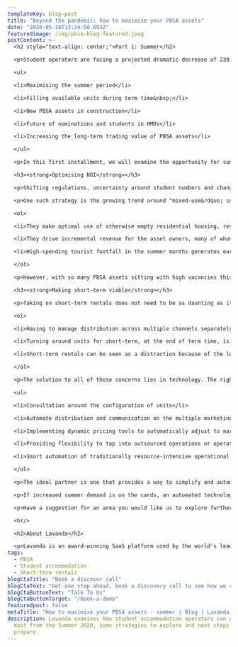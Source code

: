 ```yaml
---
templateKey: blog-post
title: "Beyond the pandemic: how to maximise your PBSA assets"
date: "2020-05-18T13:24:50.693Z"
featuredimage: /img/pbsa-blog-featured.jpeg
postContent: >-
  <h2 style="text-align: center;">Part 1: Summer</h2>

  <p>Student operators are facing a projected dramatic decrease of 230,000 first-year students in the upcoming academic year, half of which are international, according to a <a href="https://www.ucu.org.uk/media/10871/LE_report_on_covid19_and_university_finances/pdf/LEreportoncovid19anduniversityfinances">study by London Economics</a>. However, the current crisis actually creates new opportunities for PBSA asset owners. In this blog series we will take a closer look at the issues and opportunities facing PBSA:</p>

  <ul>

  <li>Maximising the summer period</li>

  <li>Filling available units during term time&nbsp;</li>

  <li>New PBSA assets in construction</li>

  <li>Future of nominations and students in HMOs</li>

  <li>Increasing the long-term trading value of PBSA assets</li>

  </ul>

  <p>In this first installment, we will examine the opportunity for summer 2020 and what moves to make to capitalise on the opportunity.</p>

  <h3><strong>Optimising NOI</strong></h3>

  <p>Shifting regulations, uncertainty around student numbers and changing financial positions has put many of the usual PBSA summer business options in serious doubt. While some PBSA operators have stated they are <a href="https://www.bisnow.com/london/news/student-housing/why-student-housing-is-relaxed-about-pandemic-shutdowns-but-universities-are-mad-with-anxiety-104123">prepared to take a hit</a>, many are exploring a range of new strategies to generate revenue.&nbsp;&nbsp;</p>

  <p>One such strategy is the growing trend around "mixed-use&rdquo; schemes: PBSA schemes with consent for non-student usage. The shift towards "mixed-use&rdquo; is quite natural for many reasons including:</p>

  <ol>

  <li>They make optimal use of otherwise empty residential housing, resulting in less waste.</li>

  <li>They drive incremental revenue for the asset owners, many of whom are academic institutions who need the income. These additional revenues then ensure that accommodation prices are kept as low as possible for students during term time, making university education more accessible.</li>

  <li>High-spending tourist footfall in the summer months generates earnings for local businesses and boosts the local economy.</li>

  </ol>

  <p>However, with so many PBSA assets sitting with high vacancies this year, they are already a step closer to readily generating additional NOI. The window of opportunity could open as early as July 4, according to section 4.3 of the UK government&rsquo;s <a href="https://www.gov.uk/government/publications/our-plan-to-rebuild-the-uk-governments-covid-19-recovery-strategy/our-plan-to-rebuild-the-uk-governments-covid-19-recovery-strategy#our-roadmap-to-lift-restrictions-step-by-step">COVID-19 recovery strategy</a>. That means, in order to maximise NOI over the summer months, PBSA asset owners should be acting now to open vacant units to the potential of high-yielding short-term rentals. We have seen a typical 80% reduction of vacancies, with units earning up to as much as +20% vs their long-term rental value, through the summer period.</p>

  <h3><strong>Making short-term viable</strong></h3>

  <p>Taking on short-term rentals does not need to be as daunting as it may sound. Some student operators stop short of exploring short-term rentals because it is often seen as an operational nightmare - soaking up months of valuable time and resources, planning and managing a non-core part of the long-term rental business. In conversations with some of our PBSA partners, they highlighted these concerns around short-term rentals:</p>

  <ol>

  <li>Having to manage distribution across multiple channels separately, across many websites - each with their own logins and layouts. </li>

  <li>Turning around units for short-term, at the end of term time, is complicated and does not fit well with the current setup, cleaning schedules or business structure.</li>

  <li>Short-term rentals can be seen as a distraction because of the level of effort it takes for the in-house team to embrace a different way of working.&nbsp;</li>

  </ol>

  <p>The solution to all of those concerns lies in technology. The right technology partner can help you to navigate and meet challenges such as:</p>

  <ul>

  <li>Consultation around the configuration of units</li>

  <li>Automate distribution and communication on the multiple marketing channels</li>

  <li>Implementing dynamic pricing tools to automatically adjust to market shifts</li>

  <li>Providing flexibility to tap into outsourced operations or operate in-house</li>

  <li>Smart automation of traditionally resource-intensive operational workflows&nbsp;</li>

  </ul>

  <p>The ideal partner is one that provides a way to simplify and automate distribution across multiple channels from a single technology platform that can be used by a single in-house team. Additionally, if operational fit is the key issue, the option to outsource the entire short-term rental business to a trusted operator is important - 100% hassle-free.</p>

  <p>If increased summer demand is on the cards, an automated technology solution could be the difference between an asset sitting empty for weeks (possibly months) or generating revenue during a tough recovery period, which could last quite some time. Regardless of where you are on your journey to make the most out of the upcoming summer, Lavanda is happy to share our knowledge to help you find the solution that works best for your assets. </p>

  <p>Have a suggestion for an area you would like us to explore further in this blog series or have further questions? We are always happy to talk, contact us on <a href="mailto:info@getlavanda.com">info@getlavanda.com</a>.&nbsp; Be sure to join us for our next blog focused on filling available units during term time.</p>

  <hr/>

  <h2>About Lavanda</h2>

  <p>Lavanda is an award-winning SaaS platform used by the world's leading vacation rental, student and multifamily operators to increase NOI through short and medium term rentals. Clients include Greystar, CA Ventures, JLL, Savills and LaSalle amongst others.</p>
tags:
  - PBSA
  - Student accommodation
  - Short-term rentals
blogCtaTitle: "Book a discover call"
blogCtaText: "Get one step ahead, book a discovery call to see how we can help turbocharge your business."
blogCtaButtonText: "Talk To Us"
blogCtaButtonTarget: "/book-a-demo"
featuredpost: false
metaTitle: "How to maximise your PBSA assets - summer | Blog | Lavanda "
description: Lavanda examines how student accommodation operators can get the
  most from the Summer 2020, some strategies to explore and next steps to
  prepare.
---
```

